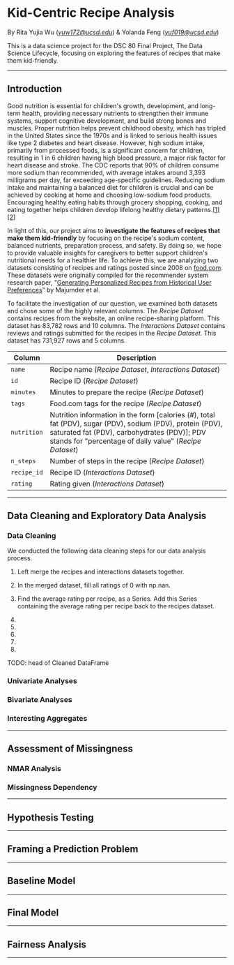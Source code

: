 # Kid-Centric Recipe Analysis  

By Rita Yujia Wu (*yuw172@ucsd.edu*) & Yolanda Feng (*yuf019@ucsd.edu*)  

This is a data science project for the DSC 80 Final Project, The Data Science Lifecycle, focusing on exploring the features of recipes that make them kid-friendly.

---
## Introduction  

Good nutrition is essential for children's growth, development, and long-term health, providing necessary nutrients to strengthen their immune systems, support cognitive development, and build strong bones and muscles. Proper nutrition helps prevent childhood obesity, which has tripled in the United States since the 1970s and is linked to serious health issues like type 2 diabetes and heart disease. However, high sodium intake, primarily from processed foods, is a significant concern for children, resulting in 1 in 6 children having high blood pressure, a major risk factor for heart disease and stroke. The CDC reports that 90% of children consume more sodium than recommended, with average intakes around 3,393 milligrams per day, far exceeding age-specific guidelines. Reducing sodium intake and maintaining a balanced diet for children is crucial and can be achieved by cooking at home and choosing low-sodium food products. Encouraging healthy eating habits through grocery shopping, cooking, and eating together helps children develop lifelong healthy dietary patterns.[[1]](https://www.healthdirect.gov.au/healthy-eating-for-children#:~:text=Healthy%20eating%20is%20essential%20for,better%20and%20enjoy%20life%20more.) [[2]](https://www.mayoclinichealthsystem.org/hometown-health/speaking-of-health/kids-and-sodium-serious-risks-and-alarming-realities)

In light of this, our project aims to **investigate the features of recipes that make them kid-friendly** by focusing on the recipe's sodium content, balanced nutrients, preparation process, and safety. By doing so, we hope to provide valuable insights for caregivers to better support children's nutritional needs for a healthier life. To achieve this, we are analyzing two datasets consisting of recipes and ratings posted since 2008 on [food.com](https://www.food.com/). These datasets were originally compiled for the recommender system research paper, "[Generating Personalized Recipes from Historical User Preferences](https://cseweb.ucsd.edu/~jmcauley/pdfs/emnlp19c.pdf)" by Majumder et al.

To facilitate the investigation of our question, we examined both datasets and chose some of the highly relevant columns. The *Recipe Dataset* contains recipes from the website, an online recipe-sharing platform. This dataset has 83,782 rows and 10 columns. The *Interactions Dataset* contains reviews and ratings submitted for the recipes in the *Recipe Dataset*. This dataset has 731,927 rows and 5 columns.


| Column      | Description                                                                                                           |
|-------------|-----------------------------------------------------------------------------------------------------------------------|
| `name`      | Recipe name (*Recipe Dataset*, *Interactions Dataset*)                                                                                                         |
| `id` | Recipe ID (*Recipe Dataset*)                                                                                                           |
| `minutes`   | Minutes to prepare the recipe (*Recipe Dataset*)                                                                                        |
| `tags`      | Food.com tags for the recipe (*Recipe Dataset*)                                                                                          |
| `nutrition` | Nutrition information in the form [calories (#), total fat (PDV), sugar (PDV), sodium (PDV), protein (PDV), saturated fat (PDV), carbohydrates (PDV)]; PDV stands for "percentage of daily value" (*Recipe Dataset*) |
| `n_steps`   | Number of steps in the recipe (*Recipe Dataset*)                                                                                        |
| `recipe_id` | Recipe ID (*Interactions Dataset*)                                                                                                           |
| `rating`    | Rating given (*Interactions Dataset*)                                                                                                         |

---

## Data Cleaning and Exploratory Data Analysis

### Data Cleaning
We conducted the following data cleaning steps for our data analysis process.
1. Left merge the recipes and interactions datasets together.

2. In the merged dataset, fill all ratings of 0 with np.nan.

3. Find the average rating per recipe, as a Series. Add this Series containing the average rating per recipe back to the recipes dataset.

4.
5.
6.
7.
8.
TODO: head of Cleaned DataFrame

### Univariate Analyses

### Bivariate Analyses 

### Interesting Aggregates

---
## Assessment of Missingness

### NMAR Analysis

### Missingness Dependency

---
## Hypothesis Testing

---
## Framing a Prediction Problem

---
## Baseline Model

---
## Final Model

---
## Fairness Analysis

---